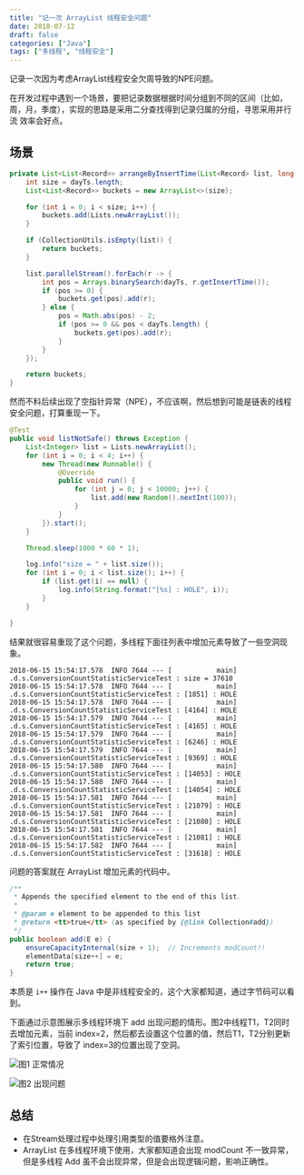 ```yaml
---
title: "记一次 ArrayList 线程安全问题"
date: 2018-07-12
draft: false
categories: ["Java"]
tags: ["多线程", "线程安全"]
---
```


记录一次因为考虑ArrayList线程安全欠周导致的NPE问题。

在开发过程中遇到一个场景，要把记录数据根据时间分组到不同的区间（比如，周，月，季度），实现的思路是采用二分查找得到记录归属的分组，寻思采用并行流 效率会好点。

## 场景


```java
private List<List<Record>> arrangeByInsertTime(List<Record> list, long[] dayTs) {
    int size = dayTs.length;
    List<List<Record>> buckets = new ArrayList<>(size);

    for (int i = 0; i < size; i++) {
        buckets.add(Lists.newArrayList());
    }

    if (CollectionUtils.isEmpty(list)) {
        return buckets;
    }

    list.parallelStream().forEach(r -> {
        int pos = Arrays.binarySearch(dayTs, r.getInsertTime());
        if (pos >= 0) {
            buckets.get(pos).add(r);
        } else {
            pos = Math.abs(pos) - 2;
            if (pos >= 0 && pos < dayTs.length) {
                buckets.get(pos).add(r);
            }
        }
    });

    return buckets;
}

```


然而不料后续出现了空指针异常（NPE），不应该啊，然后想到可能是链表的线程安全问题，打算重现一下。


```java
@Test
public void listNotSafe() throws Exception {
    List<Integer> list = Lists.newArrayList();
    for (int i = 0; i < 4; i++) {
        new Thread(new Runnable() {
            @Override
            public void run() {
                for (int j = 0; j < 10000; j++) {
                    list.add(new Random().nextInt(100));
                }
            }
        }).start();
    }

    Thread.sleep(1000 * 60 * 1);

    log.info("size = " + list.size());
    for (int i = 0; i < list.size(); i++) {
        if (list.get(i) == null) {
            log.info(String.format("[%s] : HOLE", i));
        }
    }

}

```

结果就很容易重现了这个问题，多线程下面往列表中增加元素导致了一些空洞现象。

```
2018-06-15 15:54:17.578  INFO 7644 --- [           main] .d.s.ConversionCountStatisticServiceTest : size = 37610
2018-06-15 15:54:17.578  INFO 7644 --- [           main] .d.s.ConversionCountStatisticServiceTest : [1851] : HOLE
2018-06-15 15:54:17.578  INFO 7644 --- [           main] .d.s.ConversionCountStatisticServiceTest : [4164] : HOLE
2018-06-15 15:54:17.579  INFO 7644 --- [           main] .d.s.ConversionCountStatisticServiceTest : [4165] : HOLE
2018-06-15 15:54:17.579  INFO 7644 --- [           main] .d.s.ConversionCountStatisticServiceTest : [6246] : HOLE
2018-06-15 15:54:17.579  INFO 7644 --- [           main] .d.s.ConversionCountStatisticServiceTest : [9369] : HOLE
2018-06-15 15:54:17.580  INFO 7644 --- [           main] .d.s.ConversionCountStatisticServiceTest : [14053] : HOLE
2018-06-15 15:54:17.580  INFO 7644 --- [           main] .d.s.ConversionCountStatisticServiceTest : [14054] : HOLE
2018-06-15 15:54:17.581  INFO 7644 --- [           main] .d.s.ConversionCountStatisticServiceTest : [21079] : HOLE
2018-06-15 15:54:17.581  INFO 7644 --- [           main] .d.s.ConversionCountStatisticServiceTest : [21080] : HOLE
2018-06-15 15:54:17.581  INFO 7644 --- [           main] .d.s.ConversionCountStatisticServiceTest : [21081] : HOLE
2018-06-15 15:54:17.582  INFO 7644 --- [           main] .d.s.ConversionCountStatisticServiceTest : [31618] : HOLE
```


问题的答案就在 ArrayList 增加元素的代码中。

```java
/**
 * Appends the specified element to the end of this list.
 *
 * @param e element to be appended to this list
 * @return <tt>true</tt> (as specified by {@link Collection#add})
 */
public boolean add(E e) {
    ensureCapacityInternal(size + 1);  // Increments modCount!!
    elementData[size++] = e;
    return true;
}
```


本质是 `i++` 操作在 Java 中是非线程安全的，这个大家都知道，通过字节码可以看到。

下面通过示意图展示多线程环境下 add 出现问题的情形。图2中线程T1，T2同时去增加元素，当前 index=2，然后都去设置这个位置的值，然后T1，T2分别更新了索引位置，导致了 index=3的位置出现了空洞。

![图1 正常情况](/images/arraylist-thread-safe-problem-1.jpg)

![图2 出现问题](/images/arraylist-thread-safe-problem-2.jpg)

## 总结

* 在Stream处理过程中处理引用类型的值要格外注意。
* ArrayList 在多线程环境下使用，大家都知道会出现 modCount 不一致异常，但是多线程 Add 虽不会出现异常，但是会出现逻辑问题，影响正确性。



